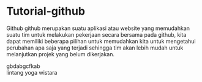 # Tutorial-github

Github
github merupakan suatu aplikasi atau website yang memudahkan suatu tim untuk melakukan pekerjaan secara bersama
pada github, kita dapat memiliki beberapa pilihan untuk memudahkan kita untuk mengetahui perubahan apa saja yang terjadi
sehingga tim akan lebih mudah untuk melanjutkan projek yang belum dikerjakan.
 

 gbdabgcfkab  
 lintang yoga wistara  